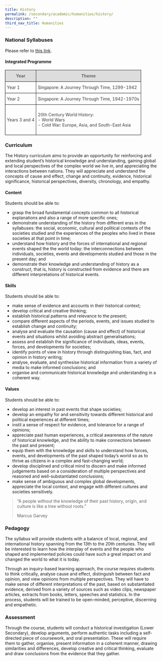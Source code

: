 ```yaml
---
title: History
permalink: /secondary/academic/humanities/history/
description: ""
third_nav_title: Humanities
---
```

### National Syllabuses

Please refer to [this link](https://www.moe.gov.sg/secondary/courses/express/electives#subjects).

#### Integrated Programme

<style type="text/css">
.tg {
    border-collapse: collapse;
    border-spacing: 0;
}
.tg td {
    border-color: black;
    border-style: solid;
    border-width: 1px;
    font-size: 14px;
    overflow: hidden;
    padding: 10px 5px;
    word-break: normal;
}
.tg th {
    border-color: black;
    border-style: solid;
    border-width: 1px;
    font-size: 14px;
    font-weight: normal;
    overflow: hidden;
    padding: 10px 5px;
    word-break: normal;
}
.tg .tg-5hwe {
    color: #3D3D3D;
    text-align: left;
    vertical-align: middle
}
.tg .tg-feqv {
    background-color: #DDD;
    color: #666;
    font-weight: bold;
    text-align: center;
    vertical-align: middle
}
.tg .tg-iuf2 {
    color: #3D3D3D;
    text-align: center;
    vertical-align: top
}
</style>
<table class="tg">
  <thead>
    <tr>
      <th class="tg-feqv"><span style="color:#666;background-color:#DDD">Year </span></th>
      <th class="tg-feqv"><span style="color:#666;background-color:#DDD">Theme</span></th>
    </tr>
  </thead>
  <tbody>
    <tr>
      <td class="tg-5hwe">Year 1 <br></td>
      <td class="tg-5hwe">Singapore: A Journey Through Time, 1299-1942 </td>
    </tr>
    <tr>
      <td class="tg-5hwe">Year 2 </td>
      <td class="tg-5hwe">Singapore: A Journey Through Time, 1942-1970s </td>
    </tr>
    <tr>
      <td class="tg-5hwe">Years 3 and 4</td>
      <td class="tg-5hwe"><p>20th Century World History: <br>
        - World Wars <br>
        - 
Cold War: Europe, Asia, and South-East Asia </p></td>
    </tr>
  </tbody>
</table>


### Curriculum

The History curriculum aims to provide an opportunity for reinforcing and extending student’s historical knowledge and understanding, gaining global and local perspectives of the complex world we live in, and appreciating the interactions between nations.  They will appreciate and understand the concepts of cause and effect, change and continuity, evidence, historical significance, historical perspectives, diversity, chronology, and empathy.


#### Content

Students should be able to:

* grasp the broad fundamental concepts common to all historical explanations and also a range of more specific ones;
* demonstrate understanding of the history from different eras in the syllabuses: the social, economic, cultural and political contexts of the societies studied and the experiences of the peoples who lived in these societies at that point in time;
* understand how history and the forces of international and regional events shaped the the world today: the interconnections between individuals, societies, events and developments studied and those in the present day; and
* demonstrate their knowledge and understanding of history as a construct, that is, history is constructed from evidence and there are different interpretations of historical events.


#### Skills

Students should be able to:

*   make sense of evidence and accounts in their historical context;  
*   develop critical and creative thinking;
*   establish historical patterns and relevance to the present;
*   compare different aspects of the periods, events, and issues studied to establish change and continuity;
*   analyse and evaluate the causation (cause and effect) of historical events and situations whilst avoiding abstract generalisations;
*   assess and establish the significance of individuals, ideas, events, forces, and developments for societies;
*   identify points of view in history through distinguishing bias, fact, and opinion in history writing;
*   analyse, evaluate, and synthesise historical information from a variety of media to make informed conclusions; and
*   organise and communicate historical knowledge and understanding in a coherent way.


#### Values

Students should be able to:

*   develop an interest in past events that shape societies;  
*   develop an empathy for and sensitivity towards different historical and political experiences at different times;
*   instil a sense of respect for evidence, and tolerance for a range of opinions;
*   appreciate past human experiences, a critical awareness of the nature of historical knowledge, and the ability to make connections between the past and present;
*   equip them with the knowledge and skills to understand how forces, events, and developments of the past shaped today’s world so as to thrive as citizens in a complex and fast-changing world;
*  develop disciplined and critical mind to discern and make informed judgements based on a consideration of multiple perspectives and reasoned and well-substantiated conclusions;
*  make sense of ambiguous and complex global developments, appreciate the local context, and engage with different cultures and societies sensitively.

> “A people without the knowledge of their past history, origin, and culture is like a tree without roots.”
> 
> Marcus Garvey



### Pedagogy

The syllabus will provide students with a balance of local, regional, and international history spanning from the 13th to the 20th centuries. They will be interested to learn how the interplay of events and the people who shaped and implemented policies could have such a great impact on and changed the world to what it is today.  


Through an inquiry-based learning approach, the course requires students to think critically, analyse cause and effect, distinguish between fact and opinion, and view opinions from multiple perspectives.  They will have to make sense of different interpretations of the past, based on substantiated evidence, derived from a variety of sources such as video clips, newspaper articles, extracts from books, letters, speeches and statistics. In the process, students will be trained to be open-minded, perceptive, discerning and empathetic.
   

### Assessment

Through the course, students will conduct a historical investigation (Lower Secondary), develop arguments, perform authentic tasks including a self-directed piece of coursework,  and oral presentation. These will require them to gather, organise, present information in a coherent manner, drawing similarities and differences, develop creative and critical thinking, evaluate and draw conclusions from the evidence that they gather.